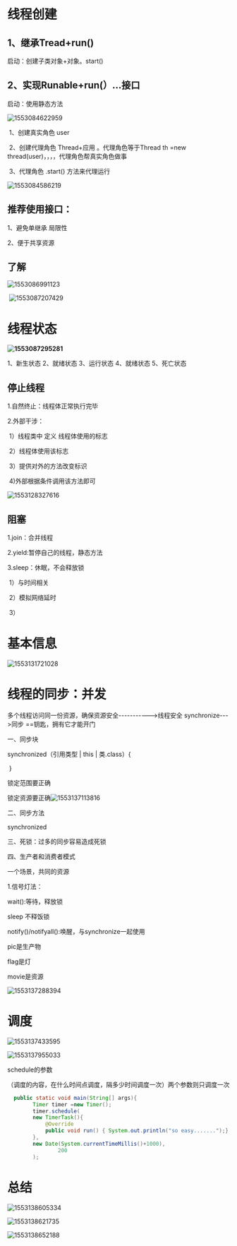 # 线程创建

## 1、继承Tread+run()

启动：创建子类对象+对象。start()

## 2、实现Runable+run(）...接口

启动：使用静态方法

![1553084622959](assets/1553084622959.png)



​	1、创建真实角色 user

​	2、创建代理角色 Thread+应用  。代理角色等于Thread th =new thread(user)，，，，代理角色帮真实角色做事

​	3、代理角色   .start()  方法来代理运行

![1553084586219](assets/1553084586219.png)

## 推荐使用接口：

1、避免单继承 局限性

2、便于共享资源

## 了解

![1553086991123](assets/1553086991123.png)



​		![1553087207429](assets/1553087207429.png)



# 线程状态

**![1553087295281](assets/1553087295281.png)**

 1、新生状态 2、就绪状态 3、运行状态 4、就绪状态  5、死亡状态



## 停止线程

1.自然终止：线程体正常执行完毕

2.外部干涉：

​	1）线程类中 定义 线程体使用的标志

​	2）线程体使用该标志

​	3）提供对外的方法改变标识

​	4)外部根据条件调用该方法即可

![1553128327616](assets/1553128327616.png)





## 阻塞

1.join：合并线程

2.yield:暂停自己的线程，静态方法

3.sleep：休眠，不会释放锁

​	1）与时间相关

​	2）模拟网络延时

​	3）



# 基本信息

![1553131721028](assets/1553131721028.png)

# 线程的同步：并发

多个线程访问同一份资源，确保资源安全----------->线程安全         synchronize--->同步       ==钥匙，拥有它才能开门



一、同步块

synchronized（引用类型 | this |  类.class）{

​	}

锁定范围要正确

锁定资源要正确![1553137113816](assets/1553137113816.png)

二、同步方法

synchronized

三、死锁：过多的同步容易造成死锁



四、生产者和消费者模式

一个场景，共同的资源

1.信号灯法：

wait():等待，释放锁

sleep 不释饭锁

notify()/notifyall():唤醒，与synchronize一起使用

pic是生产物

flag是灯

movie是资源

![1553137288394](assets/1553137288394.png)





# 调度

![1553137433595](assets/1553137433595.png)



![1553137955033](assets/1553137955033.png)



schedule的参数

（调度的内容，在什么时间点调度，隔多少时间调度一次）两个参数则只调度一次

``` java
  public static void main(String[] args){
        Timer timer =new Timer();
        timer.schedule(
        new TimerTask(){
            @Override
            public void run() { System.out.println("so easy.......");}
        },
        new Date(System.currentTimeMillis()+1000),
                200                             
        );

```

# 总结



![1553138605334](assets/1553138605334.png)





![1553138621735](assets/1553138621735.png)



![1553138652188](assets/1553138652188.png)

